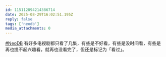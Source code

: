 ```yaml
---
id: 115112894214386714
date: 2025-08-29T16:02:51.195Z
reply: false
tags: ['neodb']
media_attachments: 0
---
```


[#NeoDB](https://e5n.cc/tags/NeoDB) 有好多电视剧都只看了几集，有些是不好看，有些是没时间看，有些是再也提不起兴趣看，就再也没看完了，但还是标记为「看过」。

